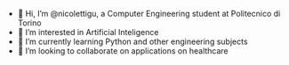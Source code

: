 - 👋 Hi, I’m @nicolettigu, a Computer Engineering student at Politecnico di Torino
- 👀 I’m interested in Artificial Inteligence
- 🌱 I’m currently learning Python and other engineering subjects
- 💞️ I’m looking to collaborate on applications on healthcare
